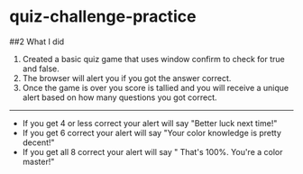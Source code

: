 # quiz-challenge-practice

##2 What I did

1. Created a basic quiz game that uses window confirm to check for true and false. 
2. The browser will alert you if you got the answer correct. 
3. Once the game is over you score is tallied and you will receive a unique alert based on how many questions you got correct. 
---
- If you get 4 or less correct your alert will say "Better luck next time!"
- If you get 6 correct your alert will say "Your color knowledge is pretty decent!"
- If you get all 8 correct your alert will say " That's 100%. You're a color master!"
